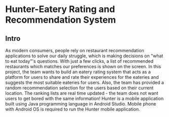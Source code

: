 # Hunter-Eatery Rating and Recommendation System
## Intro

As modern consumers, people rely on restaurant recommendation applications to solve our daily struggle, which is making decisions on "what to eat today"'s questions. With just a few clicks, a list of recommended restaurants which matches our preferences is shown on the screen.
In this project, the team wants to build an eatery rating system that acts as a platform for users to share and rate their experiences for the eateries and suggests the most suitable eateries for users. Also, the team has provided a random recommendation selection for the users based on their current location. The ranking lists are real time updated - the team does not want users to get bored with the same information! 
Hunter is a mobile application built using Java programming language in Android Studio. Mobile phone with Android OS is required to run the Hunter mobile application.

